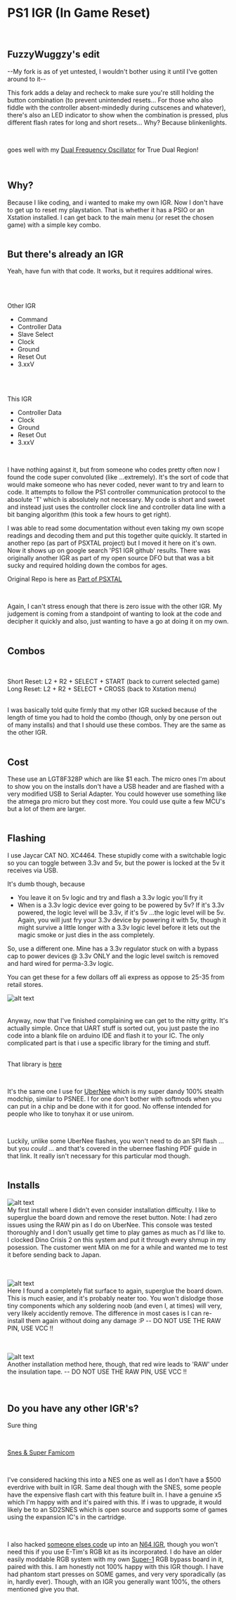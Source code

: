 # PS1 IGR (In Game Reset)

<br>

## FuzzyWuggzy's edit

--My fork is as of yet untested, I wouldn't bother using it until I've gotten around to it--

This fork adds a delay and recheck to make sure you're still holding the button combination (to prevent unintended resets... For those who also fiddle with the controller absent-mindedly during cutscenes and whatever), there's also an LED indicator to show when the combination is pressed, plus different flash rates for long and short resets... Why? Because blinkenlights.

<br>

goes well with my [Dual Frequency Oscillator](https://github.com/L10N37/DFO-PS1-PSXTAL/tree/main) for True Dual Region! 

<br>


## Why?

Because I like coding, and i wanted to make my own IGR. Now I don't have to get up to reset my playstation. That is whether it has a PSIO or an Xstation installed. I can get back to the main menu (or reset the chosen game) with a simple key combo.
<br>
<br>

## But there's already an IGR

Yeah, have fun with that code. It works, but it requires additional wires.

<br>
<br>

Other IGR

* Command
* Controller Data
* Slave Select
* Clock
* Ground
* Reset Out
* 3.xxV
<br>
<br>

This IGR

* Controller Data
* Clock
* Ground
* Reset Out
* 3.xxV

<br>

I have nothing against it, but from someone who codes pretty often now I found the code super convoluted (like ...extremely). It's the sort of code that would make someone who has never coded, never want to try and learn to code. It attempts to follow the PS1 controller communication protocol to the absolute 'T' which is absolutely not necessary. My code is short and sweet and instead just uses the controller clock line and controller data line with a bit banging algorithm (this took a few hours to get right).

I was able to read some documentation without even taking my own scope readings and decoding them and put this together quite quickly. It started in another repo (as part of PSXTAL project) but I moved it here on it's own. Now it shows up on google search 'PS1 IGR github' results. There was originally another IGR as part of my open source DFO but that was a bit sucky and required holding down the combos for ages.

Original Repo is here as [Part of PSXTAL](https://github.com/L10N37/PSXTAL/tree/main/Stand-Alone-IGR)

<br>

Again, I can't stress enough that there is zero issue with the other IGR. My judgement is coming from a standpoint of wanting to look at the code and decipher it quickly and also, just wanting to have a go at doing it on my own.
<br>
<br>

## Combos

<br>


Short Reset: L2 + R2 + SELECT + START (back to current selected game) <br>
Long Reset:  L2 + R2 + SELECT + CROSS (back to Xstation menu)

<br>
I was basically told quite firmly that my other IGR sucked because of the length of time you had to hold the combo (though, only by one person out of many installs) and that I should use these combos. They are the same as the other IGR.

<br>
<br>


## Cost

These use an LGT8F328P which are like $1 each. The micro ones I'm about to show you on the installs don't have a USB header and are flashed with a very modified USB to Serial Adapter. You could however use something like the atmega pro micro but they cost more. You could use quite a few MCU's but a lot of them are larger.
<br>
<br>

## Flashing

I use Jaycar CAT NO. XC4464. These stupidly come with a switchable logic so you can toggle between 3.3v and 5v, but the power is locked at the 5v it receives via USB. 

It's dumb though, because

* You leave it on 5v logic and try and flash a 3.3v logic you'll fry it
* When is a 3.3v logic device ever going to be powered by 5v? If it's 3.3v powered, the logic level will be 3.3v, if it's 5v ...the logic level will be 5v. Again, you will just fry your 3.3v device by powering it with 5v, though it might survive a little longer with a 3.3v logic level before it lets out the magic smoke or just dies in the ass completely.

So, use a different one. Mine has a 3.3v regulator stuck on with a bypass cap to power devices @ 3.3v ONLY and the logic level switch is removed and hard wired for perma-3.3v logic.

You can get these for a few dollars off ali express as oppose to 25-35 from retail stores.

![alt text](/assets/images/UART.png) <br>
<br>
<br>
Anyway, now that I've finished complaining we can get to the nitty gritty. It's actually simple. Once that UART stuff is sorted out, you just paste the ino code into a blank file on arduino IDE and flash it to your IC. The only complicated part is that i use a specific library for the timing and stuff.   
<br>

That library is [here](https://github.com/L10N37/tehUberChip_Another_PSX_Modchip/tree/main/LGT8F328P%20Library)

<br>

It's the same one I use for [UberNee](https://github.com/L10N37/tehUberChip_Another_PSX_Modchip/tree/main/UberNee) which is my super dandy 100% stealth modchip, similar to PSNEE. I for one don't bother with softmods when you can put in a chip and be done with it for good. No offense intended for people who like to tonyhax it or use unirom.

<br>

Luckily, unlike some UberNee flashes, you won't need to do an SPI flash ... but you *could* ... and that's covered in the ubernee flashing PDF guide in that link. It really isn't necessary for this particular mod though.
<br>
<br>

## Installs


![alt text](assets/images/1.jpg) <br>
My first install where I didn't even consider installation difficulty. I like to superglue the board down and remove the reset button. Note: I had zero issues using the RAW pin as I do on UberNee. This console was tested thoroughly and I don't usually get time to play games as much as I'd like to. I clocked Dino Crisis 2 on this system and put it through every shmup in my posession. The customer went MIA on me for a while and wanted me to test it before sending back to Japan. <br>
<br>
<br>

![alt text](/assets/images/2.jpg) <br>
Here I found a completely flat surface to again, superglue the board down. This is much easier, and it's probably neater too. You won't dislodge those tiny components which any soldering noob (and even I, at times) will very, very likely accidently remove. The difference in most cases is I can re-install them again without doing any damage :P  -- DO NOT USE THE RAW PIN, USE VCC !!<br>
<br>
<br>

![alt text](/assets/images/3.jpg) <br>
Another installation method here, though, that red wire leads to 'RAW' under the insulation tape. -- DO NOT USE THE RAW PIN, USE VCC !! <br>
<br>
<br>

## Do you have any other IGR's?

Sure thing 

<br>

[Snes & Super Famicom](https://github.com/L10N37/Atmega-SNES-IGR-)

<br>

I've considered hacking this into a NES one as well as I don't have a $500 everdrive with built in IGR. Same deal though with the SNES, some people have the expensive flash cart with this feature built in. I have a genuine x5 which I'm happy with and it's paired with this. If i was to upgrade, it would likely be to an SD2SNES which is open source and supports some of games using the expansion IC's in the cartridge.

<br>


I also hacked [someone elses code](https://github.com/LogicalUnit/N64_Interface) up into an [N64 IGR](https://github.com/L10N37/Atmega-N64-IGR-), though you won't need this if you use E-Tim's RGB kit as its incorporated. I do have an older easily moddable RGB system with my own [Super-1](https://github.com/L10N37/Super-1-RGB-bypass-for-1-chip-SNES-SFC-and-early-Nintendo-64) RGB bypass board in it, paired with this. I am honestly not 100% happy with this IGR though. I have had phantom start presses on SOME games, and very very sporadically (as in, hardly ever). Though, with an IGR you generally want 100%, the others mentioned give you that.
